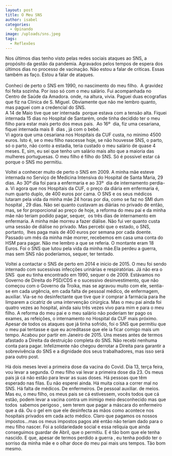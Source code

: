 ```yaml
---
layout: post
title: O Meu SNS
author: isabel
categories:
  - Opinando
image: /uploads/sns.jpeg
tags:
  - Reflexões
---
```

Nos &uacute;ltimos dias tenho visto pelas redes sociais ataques ao SNS, a prop&oacute;sito da gest&atilde;o da pandemia. Agravados pelos tempos de espera dos &uacute;ltimos dias no processo de vacina&ccedil;&atilde;o. N&atilde;o estou a falar de criticas. Essas também as fa&ccedil;o. Estou a falar de ataques.<br><br>Conheci de perto o SNS em 1990, no nascimento do meu filho.&nbsp; A gravidez foi feita sozinha. Por isso s&oacute; com o meu sal&aacute;rio. Fui acompanhada no Centro de Sa&uacute;de da Amadora. onde, na altura, vivia. Paguei duas ecografias que fiz na Clinica de S. Miguel. Obviamente que n&atilde;o me lembro quanto, mas paguei com a credencial do SNS.<br>A 14 de Maio tive que ser internada&nbsp; porque estava com a tens&atilde;o alta. Fiquei internada 15 dias no Hospital de Santarém, onde tinha decidido ter o meu filho para estar mais perto dos meus pais.&nbsp; Ao 16&ordm;&nbsp; dia, fiz uma cesariana, fiquei internada mais 8&nbsp; dias , j&aacute; com o bebé.<br>Vi agora que uma cesariana nos Hospitais da CUF custa, no minimo 4500 euros. Isto é, se o meu filho nascesse hoje, se n&atilde;o houvesse SNS, o parto, s&oacute; o parto, n&atilde;o conto a estadia, teria custado o meu sal&aacute;rio de quase 4 meses. E, sim, eu sei que tenho um sal&aacute;rio mais alto que a maioria das mulheres portuguesas. O meu filho é filho do SNS. S&oacute; é possivel estar c&aacute; porque o SNS mo permitiu.

Voltei a conhecer muito de perto o SNS em 2009. A minha m&atilde;e esteve internada no Servi&ccedil;o de Medicina Intensiva do Hospital de Santa Maria, 29 dias. Ao 30&ordm; dia foi para a enfermaria e ao 33&ordm;&nbsp; dia de internamento perdia-a. Vi agora que nos Hospitais da CUF, o pre&ccedil;o da di&aacute;ria em enfermaria é, num quarto duplo, de 400 euros por cama. O SNS e os seus médicos lutaram pela vida da minha m&atilde;e 24 horas por dia, como se faz no SMI dum hospital , 29 dias. N&atilde;o sei quanto custavam as di&aacute;rias no privado de ent&atilde;o, mas, se for proporcional ao pre&ccedil;o de hoje, a reforma do meu pai e da minha m&atilde;e n&atilde;o teriam podido pagar, sequer,&nbsp; os tr&ecirc;s dias de internamento em enfermaria. A minha m&atilde;e morreu a fazer di&aacute;lise. N&atilde;o fui ver quanto custa uma sess&atilde;o de di&aacute;lise no privado. Mas percebi que o estado, o SNS, portanto,&nbsp; lhes paga mais de 400 euros por semana por cada doente.<br>Passado um m&ecirc;s da minha m&atilde;e morrer, recebemos em casa uma conta do HSM para pagar. N&atilde;o me lembro a que se referia. O montante eram 18 Euros. Foi o SNS que lutou pela vida da minha m&atilde;e.Ela perdeu a guerra, mas sem SNS n&atilde;o poder&iacute;amos, sequer, ter tentado.

Voltei a contactar o SNS de perto em 2014 e inicio de 2015. O meu foi sendo internado com sucessivas infec&ccedil;&otilde;es urin&aacute;rias e respirat&oacute;rias. J&aacute; n&atilde;o era o SNS&nbsp; que eu tinha encontrado em 1990, sequer o de 2009. Est&aacute;vamos no Governo de Direita do PSD/CDS e o sucessivo desinvestimento, que n&atilde;o come&ccedil;ou com o Governo da Troika, mas se agravou muito com ele, sentia-se em cada urg&ecirc;ncia, em cada falta de pessoal médico, de enfermagem, auxiliar. Via-se no desinfectante que tive que ir comprar &agrave; farm&aacute;cia para lhe limparem a cicatriz de uma interven&ccedil;&atilde;o cir&uacute;rgica. Mas o meu pai ainda foi quatro vezes ao hospital, ainda saiu tr&ecirc;s vezes vivo para mim e para o meu filho. A reforma do meu pai e o meu sal&aacute;rio n&atilde;o poderiam ter pago os exames, as refei&ccedil;&otilde;es, o internamento no Hospital da CUF mais pr&oacute;ximo. Apesar de todos os ataques que j&aacute; tinha sofrido, foi o SNS que permitiu que o meu pai tentasse e que eu acreditasse que ele ia ficar comigo mais um tempo. Acabou por partir em Janeiro de 2015. Uns meses antes de termos afastado a Direita da destrui&ccedil;&atilde;o completa do SNS. N&atilde;o recebi nenhuma conta para pagar. Infelizmente n&atilde;o chegou derrotar a Direita para garantir a sobreviv&ecirc;ncia do SNS e a dignidade dos seus trabalhadores, mas isso ser&aacute; para outro post.

H&aacute; dois meses levei a primeira dose da vacina do Covid. Dia 13, ter&ccedil;a feira, vou levar a segunda. O meu filho vai levar a primeira dose dia 23. Os meus pais j&aacute; c&aacute; n&atilde;o est&atilde;o para levar as suas doses. H&aacute; pessoas que t&ecirc;m esperado nas filas. Eu n&atilde;o esperei ainda. H&aacute; muita coisa a correr mal no SNS. H&aacute; falta de médicos. De enfermeiros. De pessoal auxiliar. de meios. Mas eu, o meu filho, os meus pais se c&aacute; estivessem, voc&ecirc;s todos que c&aacute; est&atilde;o, podem levar a vacina contra um inimigo meio desconhecido mas que todos&nbsp; sabemos perigoso , sem terem que pagar a m&aacute;scara do enfermeiro que a d&aacute;. Ou o gel em que ele desinfecta as m&atilde;os como acontece nos hospitais privados em cada acto médico. Claro que pagamos os nossos impostos…mas os meus impostos pagos até ent&atilde;o n&atilde;o teriam dado para o meu filho nascer. Foi a solidariedade social e essa rel&iacute;quia que ainda conseguimos guardar de Abril, que o permitiu. E é t&atilde;o bom que ele tenha nascido. E que, apesar de termos perdido a guerra , eu tenha podido ter o sorriso da minha m&atilde;e e o olhar doce do meu pai mais uns tempos. T&atilde;o bom mesmo.<br><br><br>&nbsp;
